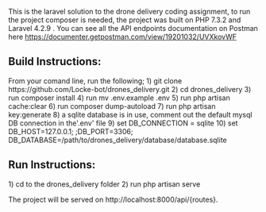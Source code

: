 This is the laravel solution to the drone delivery coding assignment, to run the project composer is needed, the project was built on PHP 7.3.2 and Laravel 4.2.9 .
You can see all the API endpoints documentation on Postman here https://documenter.getpostman.com/view/19201032/UVXkovWF

<h2>Build Instructions:</h2>
From your comand line, run the following;
1) git clone https://github.com/Locke-bot/drones_delivery.git
2) cd drones_delivery
3) run composer install 
4) run mv .env.example .env 
5) run php artisan cache:clear 
6) run composer dump-autoload 
7) run php artisan key:generate
8) a sqlite database is in use, comment out the default mysql DB connection in the'.env' file
9) set DB_CONNECTION = sqlite
10) set DB_HOST=127.0.0.1; ;DB_PORT=3306; DB_DATABASE=/path/to/drones_delivery/database/database.sqlite

<h2>Run Instructions:</h2>
1) cd to the drones_delivery folder
2) run php artisan serve

The project will be served on http://localhost:8000/api/{routes}.
